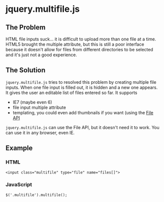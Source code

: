 # jquery.multifile.js

## The Problem
HTML file inputs suck... it is difficult to upload more than one file at a time.  HTML5 brought the multiple attribute, but this is still a poor interface because it doesn't allow for files from different directories to be selected and it's just not a good experience.

## The Solution
`jquery.multifile.js` tries to resolved this problem by creating multiple file inputs.  When one file input is filled out, it is hidden and a new one appears.  It gives the user an editable list of files entered so far.  It supports

* IE7 (maybe even 6)
* file input multiple attribute
* templating, you could even add thumbnails if you want (using the [File API](https://developer.mozilla.org/en/DOM/File#getAsDataURL(\)))

`jquery.multifile.js` can use the File API, but it doesn't need it to work.  You can use it in any browser, even IE.

## Example
### HTML
    <input class="multifile" type="file" name="files[]">

### JavaScript
    $('.multifile').multifile();
